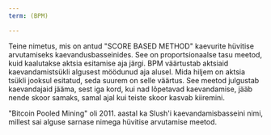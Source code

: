 ```yaml
---
term: (BPM)

---
```

Teine nimetus, mis on antud "SCORE BASED METHOD" kaevurite hüvitise arvutamiseks kaevandusbasseinides. See on proportsionaalse tasu meetod, kuid kaalutakse aktsia esitamise aja järgi. BPM väärtustab aktsiaid kaevandamistsükli algusest möödunud aja alusel. Mida hiljem on aktsia tsükli jooksul esitatud, seda suurem on selle väärtus. See meetod julgustab kaevandajaid jääma, sest iga kord, kui nad lõpetavad kaevandamise, jääb nende skoor samaks, samal ajal kui teiste skoor kasvab kiiremini.

"Bitcoin Pooled Mining" oli 2011. aastal ka Slush'i kaevandamisbasseini nimi, millest sai alguse sarnase nimega hüvitise arvutamise meetod.